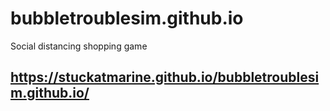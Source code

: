 # bubbletroublesim.github.io
Social distancing shopping game

## https://stuckatmarine.github.io/bubbletroublesim.github.io/
